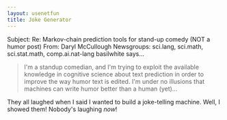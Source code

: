 ```yaml
---
layout: usenetfun
title: Joke Generator
---
```



Subject: Re: Markov-chain prediction tools for stand-up comedy (NOT a humor 
post) 
From: Daryl McCullough
Newsgroups: sci.lang, sci.math, sci.stat.math, comp.ai.nat-lang
basilwhite says...
>I'm a standup comedian, and I'm trying to exploit the available
>knowledge in cognitive science about text prediction in order to
>improve the way humor text is edited. I'm under no illusions that
>machines can write humor better than a human (yet)...

They all laughed when I said I wanted to build a joke-telling machine.
Well, I showed them! Nobody's laughing *now*!


   